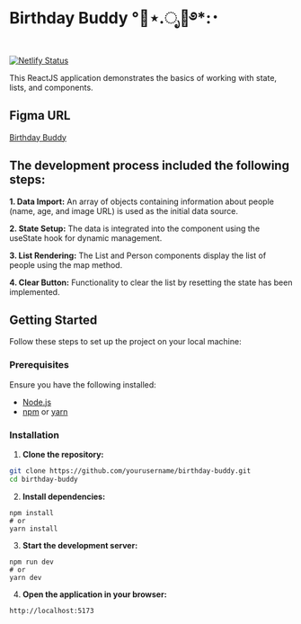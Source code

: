 # Birthday Buddy °🥂⋆.ೃ🍾࿔\*:･

[![Netlify Status](https://api.netlify.com/api/v1/badges/0286bf9b-fd8c-4fbb-a1c7-28b10a782261/deploy-status)](https://app.netlify.com/sites/bday-buddy/deploys)

This ReactJS application demonstrates the basics of working with state, lists, and components.

## Figma URL

[Birthday Buddy](https://www.figma.com/file/e2vsLe9DMnXZIygNHkwGL1/Birthday-buddy?node-id=0%3A1&t=AGNWdO5QQGOoNCfD-1)

## The development process included the following steps:

**1. Data Import:** An array of objects containing information about people (name, age, and image URL) is used as the initial data source.

**2. State Setup:** The data is integrated into the component using the useState hook for dynamic management.

**3. List Rendering:** The List and Person components display the list of people using the map method.

**4. Clear Button:** Functionality to clear the list by resetting the state has been implemented.

## Getting Started

Follow these steps to set up the project on your local machine:

### Prerequisites

Ensure you have the following installed:

- [Node.js](https://nodejs.org/)
- [npm](https://www.npmjs.com/) or [yarn](https://yarnpkg.com/)

### Installation

1. **Clone the repository:**

```bash
git clone https://github.com/yourusername/birthday-buddy.git
cd birthday-buddy
```

2. **Install dependencies:**

```
npm install
# or
yarn install
```

3. **Start the development server:**

```
npm run dev
# or
yarn dev
```

4. **Open the application in your browser:**

```
http://localhost:5173
```
